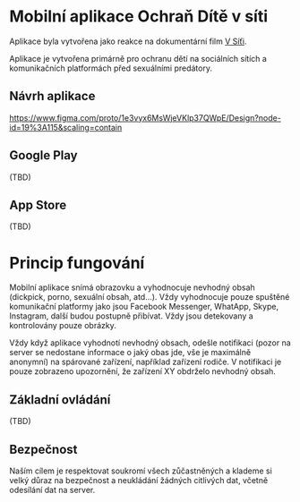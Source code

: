 # Mobilní aplikace Ochraň Dítě v síti

Aplikace byla vytvořena jako reakce na dokumentární film [V Síťi](https://www.csfd.cz/film/720753-v-siti).

Aplikace je vytvořena primárně pro ochranu dětí na sociálních sítích a komunikačních platformách před sexuálními predátory.

## Návrh aplikace
https://www.figma.com/proto/1e3vyx6MsWjeVKlp37QWpE/Design?node-id=19%3A115&scaling=contain

## Google Play
(TBD)

## App Store
(TBD)


# Princip fungování
Mobilní aplikace snímá obrazovku a vyhodnocuje nevhodný obsah (dickpick, porno, sexuální obsah, atd...). Vždy vyhodnocuje pouze spuštěné komunikační platformy jako jsou Facebook Messenger, WhatApp, Skype, Instagram, další budou postupně přibívat. Vždy jsou detekovany a kontrolovány pouze obrázky.


Vždy když aplikace vyhodnotí nevhodný obsach, odešle notifikaci (pozor na server se nedostane informace o jaký obas jde, vše je maximálně anonymní) na spárované zařízení, například zařízení rodiče. V notifikaci je pouze zobrazeno upozornění, že zařízení XY obdrželo nevhodný obsah.

## Základní ovládání
(TBD)

## Bezpečnost
Naším cílem je respektovat soukromí všech zůčastněných a klademe si velký důraz na bezpečnost a neukládání žádných citlivých dat, včetně odesílání dat na server.
